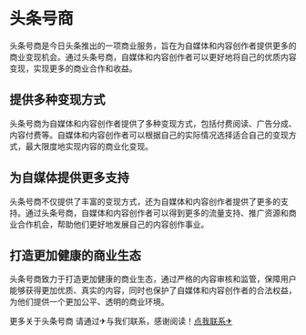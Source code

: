 # 头条号商

头条号商是今日头条推出的一项商业服务，旨在为自媒体和内容创作者提供更多的商业变现机会。通过头条号商，自媒体和内容创作者可以更好地将自己的优质内容变现，实现更多的商业合作和收益。

## 提供多种变现方式

头条号商为自媒体和内容创作者提供了多种变现方式，包括付费阅读、广告分成、内容付费等。自媒体和内容创作者可以根据自己的实际情况选择适合自己的变现方式，最大限度地实现内容的商业化变现。

## 为自媒体提供更多支持

头条号商不仅提供了丰富的变现方式，还为自媒体和内容创作者提供了更多的支持。通过头条号商，自媒体和内容创作者可以得到更多的流量支持、推广资源和商业合作机会，帮助他们更好地发展自己的内容创作事业。

## 打造更加健康的商业生态

头条号商致力于打造更加健康的商业生态，通过严格的内容审核和监管，保障用户能够获得更加优质、真实的内容，同时也保护了自媒体和内容创作者的合法权益，为他们提供一个更加公平、透明的商业环境。

更多关于头条号商 请通过✈与我们联系，感谢阅读！[点我联系✈](https://app.k02.cc)